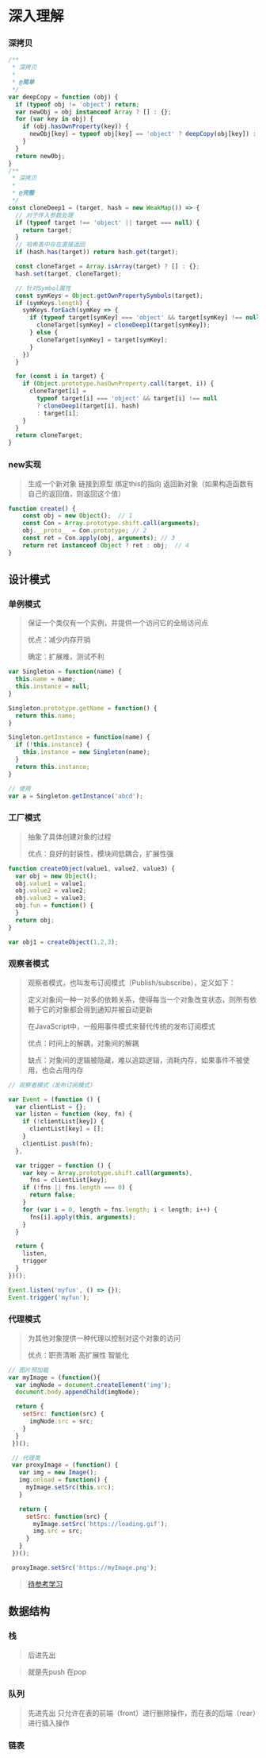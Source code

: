 # 深入理解
### 深拷贝
```js
/**
 * 深拷贝
 *
 * @简单
 */
var deepCopy = function (obj) {
  if (typeof obj != 'object') return;
  var newObj = obj instanceof Array ? [] : {};
  for (var key in obj) {
    if (obj.hasOwnProperty(key)) {
      newObj[key] = typeof obj[key] == 'object' ? deepCopy(obj[key]) : obj[key];
    }
  }
  return newObj;
} 
/**
 * 深拷贝
 *
 * @完整
 */
const cloneDeep1 = (target, hash = new WeakMap()) => {
  // 对于传入参数处理
  if (typeof target !== 'object' || target === null) {
    return target;
  }
  // 哈希表中存在直接返回
  if (hash.has(target)) return hash.get(target);

  const cloneTarget = Array.isArray(target) ? [] : {};
  hash.set(target, cloneTarget);

  // 针对Symbol属性
  const symKeys = Object.getOwnPropertySymbols(target);
  if (symKeys.length) {
    symKeys.forEach(symKey => {
      if (typeof target[symKey] === 'object' && target[symKey] !== null) {
        cloneTarget[symKey] = cloneDeep1(target[symKey]);
      } else {
        cloneTarget[symKey] = target[symKey];
      }
    })
  }

  for (const i in target) {
    if (Object.prototype.hasOwnProperty.call(target, i)) {
      cloneTarget[i] =
        typeof target[i] === 'object' && target[i] !== null
        ? cloneDeep1(target[i], hash)
        : target[i];
    }
  }
  return cloneTarget;
}
```

### new实现
> 生成一个新对象
> 链接到原型
> 绑定this的指向
> 返回新对象（如果构造函数有自己的返回值，则返回这个值）
```js
function create() {
    const obj = new Object();  // 1
    const Con = Array.prototype.shift.call(arguments);
    obj.__proto__ = Con.prototype; // 2
    const ret = Con.apply(obj, arguments); // 3
    return ret instanceof Object ? ret : obj;  // 4
}
```

## 设计模式

### 单例模式
> 保证一个类仅有一个实例，并提供一个访问它的全局访问点
> 
> 优点：减少内存开销
> 
> 确定：扩展难，测试不利
```js
var Singleton = function(name) {
  this.name = name;
  this.instance = null;
}

Singleton.prototype.getName = function() {
  return this.name;
}

Singleton.getInstance = function(name) {
  if (!this.instance) {
    this.instance = new Singleton(name);
  }
  return this.instance;
}

// 使用
var a = Singleton.getInstance('abcd');
```

### 工厂模式
> 抽象了具体创建对象的过程
> 
> 优点：良好的封装性，模块间低耦合，扩展性强
```js
function createObject(value1, value2, value3) {
  var obj = new Object();
  obj.value1 = value1;
  obj.value2 = value2;
  obj.value3 = value3;
  obj.fun = function() {
  }
  return obj;
}

var obj1 = createObject(1,2,3);
```

### 观察者模式
> 观察者模式，也叫发布订阅模式（Publish/subscribe），定义如下：
>
>定义对象间一种一对多的依赖关系，使得每当一个对象改变状态，则所有依赖于它的对象都会得到通知并被自动更新
>
> 在JavaScript中，一般用事件模式来替代传统的发布订阅模式
>
> 优点：时间上的解耦，对象间的解耦
>
> 缺点：对象间的逻辑被隐藏，难以追踪逻辑，消耗内存，如果事件不被使用，也会占用内存
```js
// 观察者模式（发布订阅模式）

var Event = (function () {
  var clientList = {};
  var listen = function (key, fn) {
    if (!clientList[key]) {
      clientList[key] = [];
    }
    clientList.push(fn);
  },

  var trigger = function () {
    var key = Array.prototype.shift.call(arguments),
      fns = clientList[key];
    if (!fns || fns.length === 0) {
      return false;
    }
    for (var i = 0, length = fns.length; i < length; i++) {
      fns[i].apply(this, arguments);
    }
  }

  return {
    listen,
    trigger
  }
})();

Event.listen('myfun', () => {});
Event.trigger('myfun');
```

### 代理模式
> 为其他对象提供一种代理以控制对这个对象的访问
> 
> 优点：职责清晰 高扩展性 智能化
```js
// 图片预加载
var myImage = (function(){
  var imgNode = document.createElement('img');
  document.body.appendChild(imgNode);

  return {
    setSrc: function(src) {
      imgNode.src = src;
    }
  }
 })();

 // 代理类
 var proxyImage = (function() {
   var img = new Image();
   img.onload = function() {
     myImage.setSrc(this.src);
   }

   return {
     setSrc: function(src) {
       myImage.setSrc('https://loading.gif');
       img.src = src;
     }
   }
 })();

 proxyImage.setSrc('https://myImage.png');
```

> [待参考学习](https://github.com/louzhedong/blog)

## 数据结构

### 栈
> 后进先出

> 就是先push 在pop


### 队列
> 先进先出 只允许在表的前端（front）进行删除操作，而在表的后端（rear）进行插入操作

### 链表
